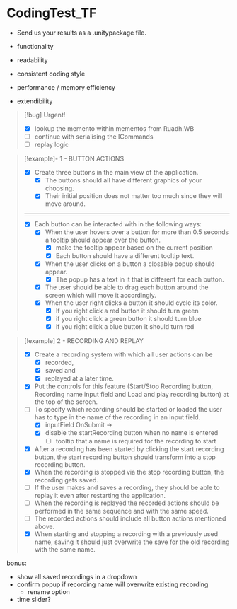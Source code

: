 # CodingTest_TF

- Send us your results as a .unitypackage file.

- functionality 
- readability
- consistent coding style
- performance / memory efficiency
- extendibility

> [!bug] Urgent!
> - [x] lookup the memento within mementos from Ruadh:WB
> - [ ] continue with serialising the ICommands
> - [ ] replay logic

> [!example]- 1 - BUTTON ACTIONS
> - [x] Create three buttons in the main view of the application. 
> 	- [x] The buttons should all have different graphics of your choosing. 
> 	- [x] Their initial position does not matter too much since they will move around. 
> ___
> - [x] Each button can be interacted with in the following ways: 
> 	- [x] When the user hovers over a button for more than 0.5 seconds a tooltip should appear over the button. 
> 		- [x] make the tooltip appear based on the current position
> 		- [x] Each button should have a different tooltip text. 
> 	- [x] When the user clicks on a button a closable popup should appear. 
> 		- [x] The popup has a text in it that is different for each button. 
> 	- [x] The user should be able to drag each button around the screen which will move it accordingly. 
> 	- [x] When the user right clicks a button it should cycle its color. 
> 		- [x] If you right click a red button it should turn green
> 		- [x] if you right click a green button it should turn blue 
> 		- [x] if you right click a blue button it should turn red

> [!example] 2 - RECORDING AND REPLAY 
> - [x] Create a recording system with which all user actions can be
> 	- [x] recorded, 
> 	- [x] saved and 
> 	- [x] replayed at a later time. 
> - [x] Put the controls for this feature (Start/Stop Recording button, Recording name input field and Load and play recording button) at the top of the screen. 
> - [ ] To specify which recording should be started or loaded the user has to type in the name of the recording in an input field. 
> 	- [x] inputField OnSubmit -> 
> 	- [x] disable the startRecording button when no name is entered
> 		- [ ] tooltip that a name is required for the recording to start
> - [x] After a recording has been started by clicking the start recording button, the start recording button should transform into a stop recording button. 
> - [x] When the recording is stopped via the stop recording button, the recording gets saved.
> - [ ] If the user makes and saves a recording, they should be able to replay it even after restarting the application. 
> - [ ] When the recording is replayed the recorded actions should be performed in the same sequence and with the same speed. 
> - [ ] The recorded actions should include all button actions mentioned above. 
> - [x] When starting and stopping a recording with a previously used name, saving it should just overwrite the save for the old recording with the same name.

bonus:
- show all saved recordings in a dropdown
- confirm popup if recording name will overwrite existing recording
	- rename option
- time slider?

